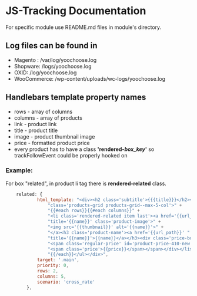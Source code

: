 # JS-Tracking Documentation
For specific module use README.md files in module's directory.

## Log files can be found in

* Magento : /var/log/yoochoose.log
* Shopware: /logs/yoochoose.log
* OXID: /log/yoochoose.log
* WooCommerce: /wp-content/uploads/wc-logs/yoochoose.log

## Handlebars template property names
* rows - array of columns
* columns - array of products
* link - product link
* title - product title
* image - product thumbnail image
* price - formatted product price 
* every product has to have a class <b>'rendered-<i>box_key</i>'</b> so trackFollowEvent could be properly hooked on

### Example:
For box "related", in product li tag there is <b>rendered-related</b> class.

```js
    related: {
            html_template: "<div><h2 class='subtitle'>{{{title}}}</h2><ul " +
                "class='products-grid products-grid--max-5-col'>" +
                "{{#each rows}}{{#each columns}}" +
                "<li class='rendered-related item last'><a href='{{url_path}}' " +
                "title='{{name}}' class='product-image'>" +
                "<img src='{{thumbnail}}' alt='{{name}}'>" +
                "</a><h3 class='product-name'><a href='{{url_path}}' " +
                "title='{{name}}'>{{name}}</a></h3><div class='price-box'>" +
                "<span class='regular-price' id='product-price-410-new'>" +
                "<span class='price'>{{price}}</span></span></div></li>{{/each}}" +
                "{{/each}}</ul></div>",
            target: '.main',
            priority: 0,
            rows: 2,
            columns: 5,
            scenario: 'cross_rate'
        },
```